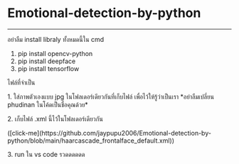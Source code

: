 # Emotional-detection-by-python
----------------------------------------
อย่าลืม install libraly ทั้งหมดนี้ใน cmd 
1. pip install opencv-python
2. pip install deepface
3. pip install tensorflow

ไฟล์ที่จำเป็น
<p>1. ใส่ภาพตัวเองแบบ jpg ในโฟลเดอร์เดียวกันที่เก็บไฟล์ เพื่อไว้ให้รู้ว่าเป็นเรา *อย่าลืมเปลี่ยน phudinan ในโค้ดเป็นชื่อคุณด้วย*</p>
<p>2. เก็บไฟล์ .xml นี้ไว้ในโฟลเดอร์เดียวกัน</p> ([click-me](https://github.com/jaypupu2006/Emotional-detection-by-python/blob/main/haarcascade_frontalface_default.xml))
<p>
  3. run ใน vs code รวดดดดดด
</p>
